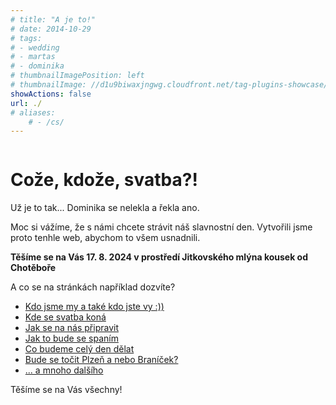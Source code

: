 ```yaml
---
# title: "A je to!"
# date: 2014-10-29
# tags:
# - wedding
# - martas
# - dominika
# thumbnailImagePosition: left
# thumbnailImage: //d1u9biwaxjngwg.cloudfront.net/tag-plugins-showcase/car-6-140.jpg
showActions: false
url: ./
# aliases:
    # - /cs/
---
```


<!-- {{< toc >}} -->

<!-- <br/> -->
<p style="margin: 0px; line-height: 0px"> &nbsp; </p>

# Cože, kdože, svatba?!

Už je to tak... Dominika se nelekla a řekla ano.

Moc si vážíme, že s námi chcete strávit náš slavnostní den. Vytvořili jsme proto tenhle web, abychom to všem usnadnili.

**Těšíme se na Vás 17. 8. 2024 v prostředí Jitkovského mlýna kousek od Chotěboře**

A co se na stránkách například dozvíte? 
* [Kdo jsme my a také kdo jste vy :))](about-us/#who-are-you)
* [Kde se svatba koná](info/#location)
* [Jak se na nás připravit](info/#how-to-get-ready)
* [Jak to bude se spaním](info/#accomodation)
* [Co budeme celý den dělat](info/#the-day)
* [Bude se točit Plzeň a nebo Braníček?](info/#menu-and-beverages)
* [... a mnoho dalšího](info/#organisation)

Těšíme se na Vás všechny!

<p style="margin: 0px; "> &nbsp; </p>
